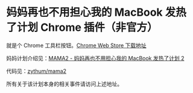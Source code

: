 # 妈妈再也不用担心我的 MacBook 发热了计划 Chrome 插件（非官方）

就是个 Chrome 工具栏按钮。[Chrome Web Store 下载地址](https://chrome.google.com/webstore/detail/gijmbahogfcideengmpajidjealpfjjf)

妈妈计划介绍见：[MAMA2 - 妈妈再也不用担心我的 MacBook 发热了计划 2](https://zythum.github.io/mama2/)

代码见：[zythum/mama2](https://github.com/zythum/mama2)

所有关于该计划本身的相关事件请访问上述地址。
